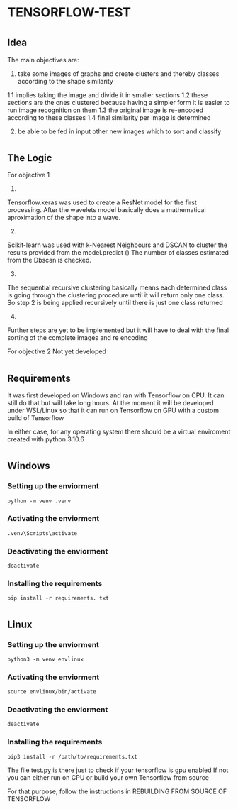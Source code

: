 # TENSORFLOW-TEST

#
## Idea

The main objectives are:
1. take some images of graphs and create clusters and thereby classes according to the shape similarity

1.1 implies taking the image and divide it in smaller sections
1.2 these sections are the ones clustered because having a simpler form it is easier to run image recognition on them
1.3 the original image is re-encoded according to these classes
1.4 final similarity per image is determined

2. be able to be fed in input other new images which to sort and classify

#
## The Logic

For objective 1

1.
Tensorflow.keras was used to create a ResNet model for the first processing.
After the wavelets model basically does a mathematical aproximation of the shape into a wave.

2.
Scikit-learn was used with k-Nearest Neighbours and DSCAN to cluster the results provided from the model.predict ()
The number of classes estimated from the Dbscan is checked.

3.
The sequential recursive clustering basically means each determined class is going through the clustering procedure until it will return only one class. 
So step 2 is being applied recursively until there is just one class returned

4.
Further steps are yet to be implemented but it will have to deal with the final sorting of the complete images and re encoding

For objective 2
Not yet developed

#
## Requirements

It was first developed on Windows and ran with Tensorflow on CPU. It can still do that but will take long hours.
At the moment it will be developed under WSL/Linux so that it can run on Tensorflow on GPU with a custom build of Tensorflow

In either case, for any operating system there should be a virtual enviroment created with python 3.10.6


#
## Windows

### Setting up the enviorment
`python -m venv .venv`

### Activating the enviorment
`.venv\Scripts\activate`

### Deactivating the enviorment
`deactivate`

### Installing the requirements
`pip install -r requirements. txt`

 


#
## Linux

### Setting up the enviorment
`python3 -m venv envlinux`

### Activating the enviorment
`source envlinux/bin/activate`

### Deactivating the enviorment
`deactivate`

### Installing the requirements
`pip3 install -r /path/to/requirements.txt`


The file test.py is there just to check if your tensorflow is gpu enabled
If not you can either run on CPU or build your own Tensorflow from source

For that purpose, follow the instructions in 
REBUILDING FROM SOURCE OF TENSORFLOW